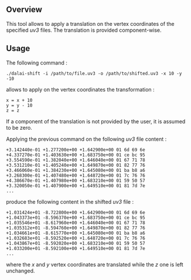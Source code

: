 ## Overview

This tool allows to apply a translation on the vertex coordinates of the specified _uv3_ files. The translation is provided component-wise.

## Usage

The following command :

    ./dalai-shift -i /path/to/file.uv3 -o /path/to/shifted.uv3 -x 10 -y -10

allows to apply on the vertex coordinates the transformation :

    x = x + 10
    y = y - 10
    z = z

If a component of the translation is not provided by the user, it is assumed to be zero.

Applying the previous command on the following _uv3_ file content :

    +3.142440e-01 +1.277200e+00 +1.642900e+00 01 6d 69 6e
    +4.337270e-01 +1.403630e+00 +1.683750e+00 01 ce bc 95
    +3.554590e-01 +1.382040e+00 +1.646040e+00 01 67 71 78
    +3.531210e-01 +1.405240e+00 +1.649870e+00 01 82 77 76
    +3.466060e-01 +1.384230e+00 +1.645080e+00 01 ba b8 a6
    +3.268300e-01 +1.407480e+00 +1.648720e+00 01 7c 76 76
    +4.386670e-01 +1.407980e+00 +1.683210e+00 01 59 50 57
    +3.320050e-01 +1.407900e+00 +1.649510e+00 01 81 7d 7e
    ...

produce the following content in the shifted _uv3_ file :

    +1.031424e+01 -8.722800e+00 +1.642900e+00 01 6d 69 6e
    +1.043373e+01 -8.596370e+00 +1.683750e+00 01 ce bc 95
    +1.035546e+01 -8.617960e+00 +1.646040e+00 01 67 71 78
    +1.035312e+01 -8.594760e+00 +1.649870e+00 01 82 77 76
    +1.034661e+01 -8.615770e+00 +1.645080e+00 01 ba b8 a6
    +1.032683e+01 -8.592520e+00 +1.648720e+00 01 7c 76 76
    +1.043867e+01 -8.592020e+00 +1.683210e+00 01 59 50 57
    +1.033200e+01 -8.592100e+00 +1.649510e+00 01 81 7d 7e
    ...

where the _x_ and _y_ vertex coordinates are translated while the _z_ one is left unchanged.